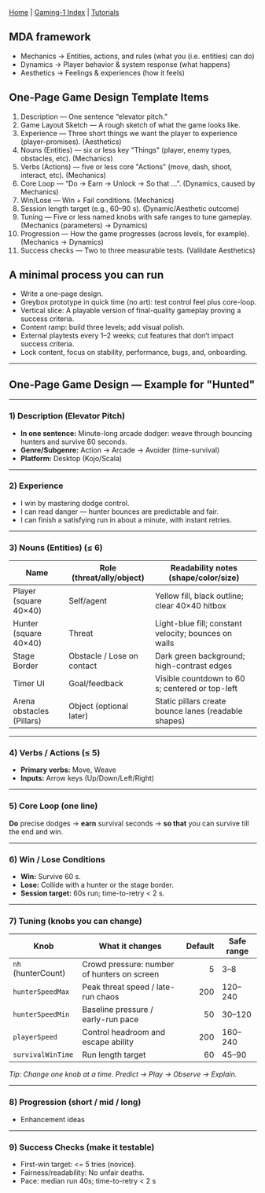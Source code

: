 <div class="nav">
  <a href="../../index.html">Home</a> | <a href="index.html">Gaming-1 Index</a> | <a href="../../tutorials-index.html">Tutorials</a>
</div>

## MDA framework

* Mechanics → Entities, actions, and rules (what you (i.e. entities) can do)
* Dynamics → Player behavior & system response (what happens)
* Aesthetics → Feelings & experiences (how it feels)

## One-Page Game Design Template Items

1. Description — One sentence “elevator pitch.”
1. Game Layout Sketch — A rough sketch of what the game looks like.
1. Experience — Three short things we want the player to experience (player-promises). (Aesthetics)
1. Nouns (Entities) — six or less key "Things" (player, enemy types, obstacles, etc). (Mechanics)
1. Verbs (Actions) — five or less core "Actions" (move, dash, shoot, interact, etc). (Mechanics)
1. Core Loop — “Do → Earn → Unlock → So that …”. (Dynamics, caused by Mechanics)
1. Win/Lose — Win + Fail conditions. (Mechanics)
1. Session length target (e.g., 60–90 s). (Dynamic/Aesthetic outcome)
1. Tuning — Five or less named knobs with safe ranges to tune gameplay. (Mechanics (parameters) → Dynamics)
1. Progression — How the game progresses (across levels, for example). (Mechanics → Dynamics)
1. Success checks — Two to three measurable tests. (Valildate Aesthetics)

## A minimal process you can run
* Write a one-page design.
* Greybox prototype in quick time (no art): test control feel plus core-loop.
* Vertical slice: A playable version of final-quality gameplay proving a success criteria.
* Content ramp: build three levels; add visual polish.
* External playtests every 1–2 weeks; cut features that don’t impact success criteria.
* Lock content, focus on stability, performance, bugs, and, onboarding.

---

## One-Page Game Design — Example for "Hunted"

---

### 1) Description (Elevator Pitch)
- **In one sentence:** Minute-long arcade dodger: weave through bouncing hunters and survive 60 seconds.  
- **Genre/Subgenre:** Action → Arcade → Avoider (time-survival)  
- **Platform:** Desktop (Kojo/Scala)

---

### 2) Experience
- I win by mastering dodge control.  
- I can read danger — hunter bounces are predictable and fair.  
- I can finish a satisfying run in about a minute, with instant retries.

---

### 3) Nouns (Entities) (≤ 6)

| Name                     | Role (threat/ally/object)        | Readability notes (shape/color/size)                               |
|---|---|---|
| Player (square 40×40)    | Self/agent                        | Yellow fill, black outline; clear 40×40 hitbox                     |
| Hunter (square 40×40)    | Threat                            | Light-blue fill; constant velocity; bounces on walls               |
| Stage Border             | Obstacle / Lose on contact        | Dark green background; high-contrast edges                         |
| Timer UI                 | Goal/feedback                     | Visible countdown to 60 s; centered or top-left                    |
| Arena obstacles (Pillars)| Object (optional later)           | Static pillars create bounce lanes (readable shapes)               |

---

### 4) Verbs / Actions (≤ 5)
- **Primary verbs:** Move, Weave
- **Inputs:** Arrow keys (Up/Down/Left/Right)

---

### 5) Core Loop (one line)
**Do** precise dodges → **earn** survival seconds → **so that** you can survive till the end and win.

---

### 6) Win / Lose Conditions
- **Win:** Survive 60 s.  
- **Lose:** Collide with a hunter or the stage border.  
- **Session target:** 60s run; time-to-retry < 2 s.

---

### 7) Tuning (knobs you can change)

| Knob              | What it changes                                   | Default | Safe range |
|---|---|---:|---|
| `nh` (hunterCount) | Crowd pressure: number of hunters on screen       | 5       | 3–8        |
| `hunterSpeedMax`   | Peak threat speed / late-run chaos                | 200     | 120–240    |
| `hunterSpeedMin`   | Baseline pressure / early-run pace                | 50      | 30–120     |
| `playerSpeed`      | Control headroom and escape ability               | 200     | 160–240    |
| `survivalWinTime`  | Run length target                                 | 60      | 45–90      |

*Tip: Change one knob at a time. Predict → Play → Observe → Explain.*

---

### 8) Progression (short / mid / long)
- Enhancement ideas

---

### 9) Success Checks (make it testable)
- First-win target: <= 5 tries (novice).  
- Fairness/readability: No unfair deaths.  
- Pace: median run 40s; time-to-retry < 2 s


